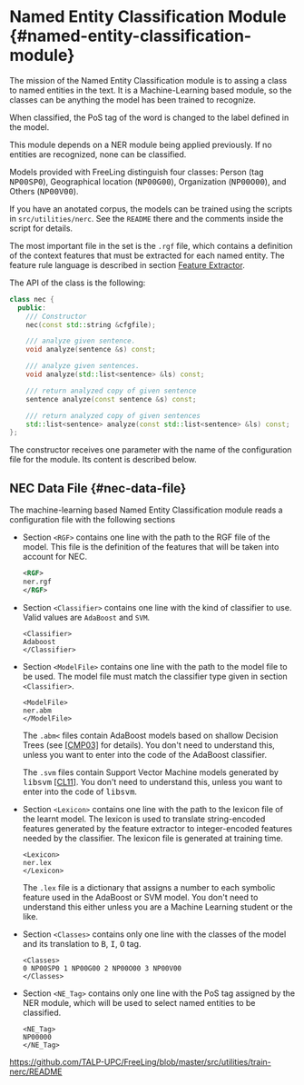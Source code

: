 
# Named Entity Classification Module {#named-entity-classification-module}

The mission of the Named Entity Classification module is to assing a class to named entities in the text. It is a Machine-Learning based module, so the classes can be anything the model has been trained to recognize.

When classified, the PoS tag of the word is changed to the label defined in the model.

This module depends on a NER module being applied previously. If no entities are recognized, none can be classified.

Models provided with FreeLing distinguish four classes: Person (tag <tt>NP00SP0</tt>), Geographical location (<tt>NP00G00</tt>), Organization (<tt>NP00O00</tt>), and Others (<tt>NP00V00</tt>).

If you have an anotated corpus, the models can be trained using the scripts in `src/utilities/nerc`. See the `README` there and the comments inside the script for details.

The most important file in the set is the `.rgf` file, which contains a definition of the context features that must be extracted for each named entity. The feature rule language is described in section [Feature Extractor](fex.md).

The API of the class is the following:

```C++
class nec {
  public:
    /// Constructor
    nec(const std::string &cfgfile); 

    /// analyze given sentence.
    void analyze(sentence &s) const;

    /// analyze given sentences.
    void analyze(std::list<sentence> &ls) const;

    /// return analyzed copy of given sentence
    sentence analyze(const sentence &s) const;

    /// return analyzed copy of given sentences
    std::list<sentence> analyze(const std::list<sentence> &ls) const;
};
```

The constructor receives one parameter with the name of the configuration file for the module. Its content is described below.

## NEC Data File {#nec-data-file}

The machine-learning based Named Entity Classification module reads a configuration file with the following sections

*   Section `<RGF>` contains one line with the path to the RGF file of the model. This file is the definition of the features that will be taken into account for NEC.
    ```XML
    <RGF>
    ner.rgf
    </RGF>
    ```

*   Section `<Classifier>` contains one line with the kind of classifier to use. Valid values are `AdaBoost` and `SVM`.
    ```
    <Classifier>
    Adaboost
    </Classifier>
    ```


*   Section `<ModelFile>` contains one line with the path to the model file to be used. The model file must match the classifier type given in section `<Classifier>`.

    ```
    <ModelFile>
    ner.abm
    </ModelFile>
    ```

    The `.abm<` files contain AdaBoost models based on shallow Decision Trees (see [\[CMP03\]](../references.md) for details). You don't need to understand this, unless you want to enter into the code of the AdaBoost classifier.

    The `.svm` files contain Support Vector Machine models generated by <tt>libsvm</tt>  [\[CL11\]](../references.md). You don't need to understand this, unless you want to enter into the code of <tt>libsvm</tt>.

*   Section `<Lexicon>` contains one line with the path to the lexicon file of the learnt model. The lexicon is used to translate string-encoded features generated by the feature extractor to integer-encoded features needed by the classifier. The lexicon file is generated at training time.
    ```
    <Lexicon>
    ner.lex
    </Lexicon>
    ```

    The `.lex` file is a dictionary that assigns a number to each symbolic feature used in the AdaBoost or SVM model. You don't need to understand this either unless you are a Machine Learning student or the like.

*   Section `<Classes>` contains only one line with the classes of the model and its translation to <tt>B</tt>, <tt>I</tt>, <tt>O</tt> tag.
    ```
    <Classes>
    0 NP00SP0 1 NP00G00 2 NP00O00 3 NP00V00
    </Classes>
    ```

*   Section `<NE_Tag>` contains only one line with the PoS tag assigned by the NER module, which will be used to select named entities to be classified.
    ```
    <NE_Tag>
    NP00000
    </NE_Tag>
    ```
https://github.com/TALP-UPC/FreeLing/blob/master/src/utilities/train-nerc/README